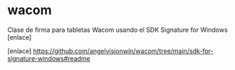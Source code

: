 # wacom
Clase de firma para tabletas Wacom usando el SDK Signature for Windows [enlace]

[enlace] https://github.com/angelvisionwin/wacom/tree/main/sdk-for-signature-windows#readme

